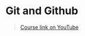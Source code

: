 # Git and Github 

> [Course link on YouTube](https://www.youtube.com/playlist?list=PLlAbYrWSYTiNqugqFFWWsgONJsmc3eMpg)
